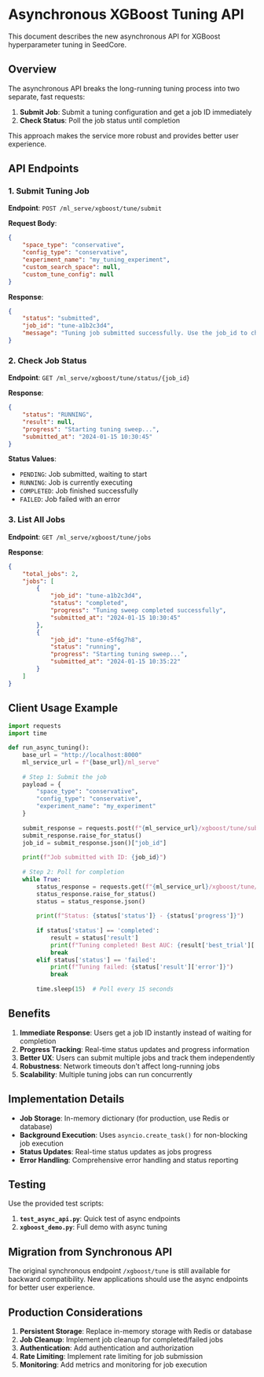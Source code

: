 # Asynchronous XGBoost Tuning API

This document describes the new asynchronous API for XGBoost hyperparameter tuning in SeedCore.

## Overview

The asynchronous API breaks the long-running tuning process into two separate, fast requests:

1. **Submit Job**: Submit a tuning configuration and get a job ID immediately
2. **Check Status**: Poll the job status until completion

This approach makes the service more robust and provides better user experience.

## API Endpoints

### 1. Submit Tuning Job

**Endpoint**: `POST /ml_serve/xgboost/tune/submit`

**Request Body**:
```json
{
    "space_type": "conservative",
    "config_type": "conservative",
    "experiment_name": "my_tuning_experiment",
    "custom_search_space": null,
    "custom_tune_config": null
}
```

**Response**:
```json
{
    "status": "submitted",
    "job_id": "tune-a1b2c3d4",
    "message": "Tuning job submitted successfully. Use the job_id to check status."
}
```

### 2. Check Job Status

**Endpoint**: `GET /ml_serve/xgboost/tune/status/{job_id}`

**Response**:
```json
{
    "status": "RUNNING",
    "result": null,
    "progress": "Starting tuning sweep...",
    "submitted_at": "2024-01-15 10:30:45"
}
```

**Status Values**:
- `PENDING`: Job submitted, waiting to start
- `RUNNING`: Job is currently executing
- `COMPLETED`: Job finished successfully
- `FAILED`: Job failed with an error

### 3. List All Jobs

**Endpoint**: `GET /ml_serve/xgboost/tune/jobs`

**Response**:
```json
{
    "total_jobs": 2,
    "jobs": [
        {
            "job_id": "tune-a1b2c3d4",
            "status": "completed",
            "progress": "Tuning sweep completed successfully",
            "submitted_at": "2024-01-15 10:30:45"
        },
        {
            "job_id": "tune-e5f6g7h8",
            "status": "running",
            "progress": "Starting tuning sweep...",
            "submitted_at": "2024-01-15 10:35:22"
        }
    ]
}
```

## Client Usage Example

```python
import requests
import time

def run_async_tuning():
    base_url = "http://localhost:8000"
    ml_service_url = f"{base_url}/ml_serve"
    
    # Step 1: Submit the job
    payload = {
        "space_type": "conservative",
        "config_type": "conservative",
        "experiment_name": "my_experiment"
    }
    
    submit_response = requests.post(f"{ml_service_url}/xgboost/tune/submit", json=payload)
    submit_response.raise_for_status()
    job_id = submit_response.json()["job_id"]
    
    print(f"Job submitted with ID: {job_id}")
    
    # Step 2: Poll for completion
    while True:
        status_response = requests.get(f"{ml_service_url}/xgboost/tune/status/{job_id}")
        status_response.raise_for_status()
        status = status_response.json()
        
        print(f"Status: {status['status']} - {status['progress']}")
        
        if status['status'] == 'completed':
            result = status['result']
            print(f"Tuning completed! Best AUC: {result['best_trial']['auc']:.4f}")
            break
        elif status['status'] == 'failed':
            print(f"Tuning failed: {status['result']['error']}")
            break
        
        time.sleep(15)  # Poll every 15 seconds
```

## Benefits

1. **Immediate Response**: Users get a job ID instantly instead of waiting for completion
2. **Progress Tracking**: Real-time status updates and progress information
3. **Better UX**: Users can submit multiple jobs and track them independently
4. **Robustness**: Network timeouts don't affect long-running jobs
5. **Scalability**: Multiple tuning jobs can run concurrently

## Implementation Details

- **Job Storage**: In-memory dictionary (for production, use Redis or database)
- **Background Execution**: Uses `asyncio.create_task()` for non-blocking job execution
- **Status Updates**: Real-time status updates as jobs progress
- **Error Handling**: Comprehensive error handling and status reporting

## Testing

Use the provided test scripts:

1. **`test_async_api.py`**: Quick test of async endpoints
2. **`xgboost_demo.py`**: Full demo with async tuning

## Migration from Synchronous API

The original synchronous endpoint `/xgboost/tune` is still available for backward compatibility. New applications should use the async endpoints for better user experience.

## Production Considerations

1. **Persistent Storage**: Replace in-memory storage with Redis or database
2. **Job Cleanup**: Implement job cleanup for completed/failed jobs
3. **Authentication**: Add authentication and authorization
4. **Rate Limiting**: Implement rate limiting for job submission
5. **Monitoring**: Add metrics and monitoring for job execution
